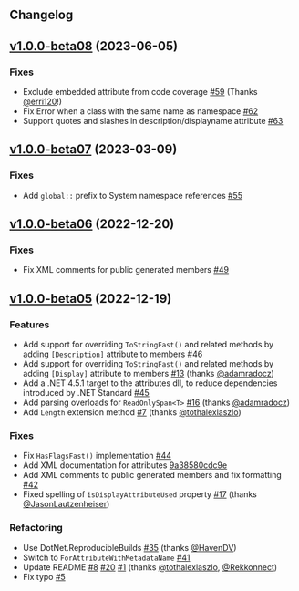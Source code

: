 Changelog
--- 


## [v1.0.0-beta08](https://github.com/andrewlock/NetEscapades.EnumGenerators/compare/v1.0.0-beta07..v1.0.0-beta08) (2023-06-05)

### Fixes

- Exclude embedded attribute from code coverage [#59](https://github.com/andrewlock/NetEscapades.EnumGenerators/pull/59) (Thanks [@erri120](https://github.com/erri120)!)
- Fix Error when a class with the same name as namespace [#62](https://github.com/andrewlock/NetEscapades.EnumGenerators/pull/62)
- Support quotes and slashes in description/displayname attribute [#63](https://github.com/andrewlock/NetEscapades.EnumGenerators/pull/63)

## [v1.0.0-beta07](https://github.com/andrewlock/NetEscapades.EnumGenerators/compare/v1.0.0-beta06..v1.0.0-beta07) (2023-03-09)

### Fixes

* Add `global::` prefix to System namespace references [#55](https://github.com/andrewlock/NetEscapades.EnumGenerators/pull/55)

## [v1.0.0-beta06](https://github.com/andrewlock/NetEscapades.EnumGenerators/compare/v1.0.0-beta05..v1.0.0-beta06) (2022-12-20)

### Fixes

* Fix XML comments for public generated members [#49](https://github.com/andrewlock/NetEscapades.EnumGenerators/pull/49)

## [v1.0.0-beta05](https://github.com/andrewlock/NetEscapades.EnumGenerators/compare/v1.0.0-beta04..v1.0.0-beta05) (2022-12-19)

### Features

* Add support for overriding `ToStringFast()` and related methods by adding `[Description]` attribute to members [#46](https://github.com/andrewlock/NetEscapades.EnumGenerators/pull/46) 
* Add support for overriding `ToStringFast()` and related methods by adding `[Display]` attribute to members [#13](https://github.com/andrewlock/NetEscapades.EnumGenerators/pull/13) (thanks [@adamradocz](https://github.com/adamradocz))
* Add a .NET 4.5.1 target to the attributes dll, to reduce dependencies introduced by .NET Standard [#45](https://github.com/andrewlock/NetEscapades.EnumGenerators/pull/45)
* Add parsing overloads for `ReadOnlySpan<T>` [#16](https://github.com/andrewlock/NetEscapades.EnumGenerators/pull/16) (thanks [@adamradocz](https://github.com/adamradocz))
* Add `Length` extension method  [#7](https://github.com/andrewlock/NetEscapades.EnumGenerators/pull/7) (thanks [@tothalexlaszlo](https://github.com/tothalexlaszlo)) 

### Fixes 
* Fix `HasFlagsFast()` implementation [#44](https://github.com/andrewlock/NetEscapades.EnumGenerators/pull/46)
* Add XML documentation for attributes [9a38580cdc9e](https://github.com/andrewlock/NetEscapades.EnumGenerators/commit/9a38580cdc9e51b113dcd08bff168e0151b87e2d)
* Add XML comments to public generated members and fix formatting [#42](https://github.com/andrewlock/NetEscapades.EnumGenerators/pull/42)
* Fixed spelling of `isDisplayAttributeUsed` property [#17](https://github.com/andrewlock/NetEscapades.EnumGenerators/pull/17) (thanks [@JasonLautzenheiser](https://github.com/JasonLautzenheiser))

### Refactoring

* Use DotNet.ReproducibleBuilds [#35](https://github.com/andrewlock/NetEscapades.EnumGenerators/pull/35) (thanks [@HavenDV](https://github.com/HavenDV))
* Switch to `ForAttributeWithMetadataName` [#41](https://github.com/andrewlock/NetEscapades.EnumGenerators/pull/41)
* Update README [#8](https://github.com/andrewlock/NetEscapades.EnumGenerators/pull/8) [#20](https://github.com/andrewlock/NetEscapades.EnumGenerators/pull/20) [#1](https://github.com/andrewlock/NetEscapades.EnumGenerators/pull/1) (thanks [@tothalexlaszlo](https://github.com/tothalexlaszlo), [@Rekkonnect](https://github.com/Rekkonnect))
* Fix typo [#5](https://github.com/andrewlock/NetEscapades.EnumGenerators/pull/5)

